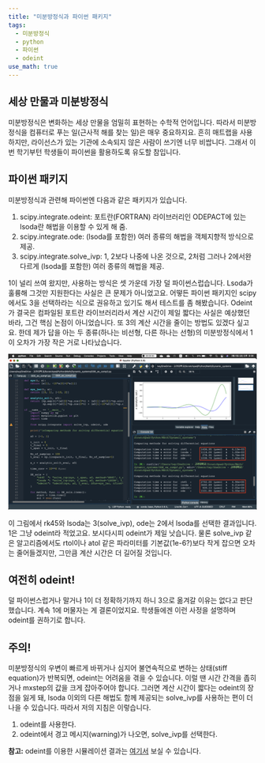 ```yaml
---
title: "미분방정식과 파이썬 패키지"
tags:
  - 미분방정식
  - python
  - 파이썬
  - odeint
use_math: true
---
```


## 세상 만물과 미분방정식

미분방정식은 변화하는 세상 만물을 엄밀히 표현하는 수학적 언어입니다. 따라서 미분방정식을 컴퓨터로 푸는 일(근사적 해를 찾는 일)은 매우 중요하지요. 흔히 매트랩을 사용하지만, 라이선스가 있는 기관에 소속되지 않은 사람이 쓰기엔 너무 비쌉니다. 그래서 이번 학기부턴 학생들이 파이썬을 활용하도록 유도할 참입니다.

## 파이썬 패키지

미분방정식과 관련해 파이썬엔 다음과 같은 패키지가 있습니다.

1. scipy.integrate.odeint: 포트란(FORTRAN) 라이브러리인 ODEPACT에 있는 lsoda란 해법을 이용할 수 있게 해 줌.
2. scipy.integrate.ode: (lsoda를 포함한) 여러 종류의 해법을 객체지향적 방식으로 제공.
3. scipy.integrate.solve_ivp: 1, 2보다 나중에 나온 것으로, 2처럼 그러나 2에서완 다르게 (lsoda를 포함한) 여러 종류의 해법을 제공.

1이 널리 쓰여 왔지만, 사용하는 방식은 셋 가운데 가장 덜 파이썬스럽습니다. Lsoda가 훌륭해 그것만 지원한다는 사실은 큰 문제가 아니었고요. 어떻든 파이썬 패키지인 scipy에서도 3을 선택하라는 식으로 권유하고 있기도 해서 테스트를 좀 해봤습니다. Odeint가 결국은 컴파일된 포트란 라이브러리라서 계산 시간이 제일 짧다는 사실은 예상했던 바라, 그건 핵심 논점이 아니었습니다. 또 3의 계산 시간을 줄이는 방법도 있겠다 싶고요. 한데 제가 답을 아는 두 종류(하나는 비선형, 다른 하나는 선형)의 미분방정식에서 1이 오차가 가장 작은 거로 나타났습니다.

![](/assets/images/Ode_python.png)

이 그림에서 rk45와 lsoda는 3(solve_ivp), ode는 2에서 lsoda를 선택한 결과입니다. 1은 그냥 odeint라 적었고요. 보시다시피 odeint가 제일 낫습니다. 물론 solve_ivp 같은 알고리즘에서도 rtol이나 atol 같은 파라미터를 기본값(1e-6?)보다 작게 잡으면 오차는 줄어들겠지만, 그만큼 계산 시간은 더 길어질 것입니다.

## 여전히 odeint!

덜 파이썬스럽거나 말거나 1이 더 정확하기까지 하니 3으로 옮겨갈 이유는 없다고 판단했습니다. 계속 1에 머물자는 게 결론이었지요. 학생들에겐 이런 사정을 설명하며 odeint를 권하기로 합니다.

## 주의!

미분방정식의 우변이 빠르게 바뀌거나 심지어 불연속적으로 변하는 상태(stiff equation)가 반복되면, odeint는 어려움을 겪을 수 있습니다. 이럴 땐 시간 간격을 좁히거나 mxstep의 값을 크게 잡아주어야 합니다. 그러면 계산 시간이 짧다는 odeint의 장점을 잃게 돼, lsoda 이외의 다른 해법도 함께 제공되는 solve_ivp를 사용하는 편이 더 나을 수 있습니다. 따라서 저의 지침은 이렇습니다.

1) odeint를 사용한다.
2) odeint에서 경고 메시지(warning)가 나오면, solve_ivp를 선택한다.

**참고:** odeint를 이용한 시뮬레이션 결과는 [여기서](https://twy80-toys-home-3xaua9.streamlit.app/Differential_Eq) 보실 수 있습니다.
